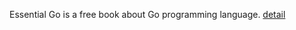 Essential Go is a free book about Go programming language. [detail](https://essential-go.programming-books.io/)

